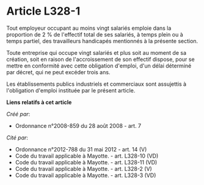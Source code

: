 # Article L328-1

Tout employeur occupant au moins vingt salariés emploie dans la proportion de 2 % de l'effectif total de ses salariés, à
temps plein ou à temps partiel, des travailleurs handicapés mentionnés à la présente section. 

Toute entreprise qui occupe vingt salariés et plus soit au moment de sa création, soit en raison de l'accroissement de son
effectif dispose, pour se mettre en conformité avec cette obligation d'emploi, d'un délai déterminé par décret, qui ne peut
excéder trois ans. 

Les établissements publics industriels et commerciaux sont assujettis à l'obligation d'emploi instituée par le présent
article.

**Liens relatifs à cet article**

_Créé par_:

  - Ordonnance n°2008-859 du 28 août 2008 - art. 7

_Cité par_:

  - Ordonnance n°2012-788 du 31 mai 2012 - art. 14 (V)
  - Code du travail applicable à Mayotte. - art. L328-10 (VD)
  - Code du travail applicable à Mayotte. - art. L328-11 (VD)
  - Code du travail applicable à Mayotte. - art. L328-2 (V)
  - Code du travail applicable à Mayotte. - art. L328-3 (VD)
